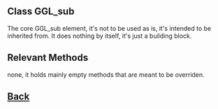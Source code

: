 ## Class GGL_sub

The core GGL_sub element, it's not to be used as is, it's intended to be inherited from.
It does nothing by itself, it's just a building block.

## Relevant Methods

none, it holds mainly empty methods that are meant to be overriden.

## [Back](https://github.com/Ced30/GML-GUI-Library-GGL-Documentation/blob/main/API/Struct%20Classes.md)
